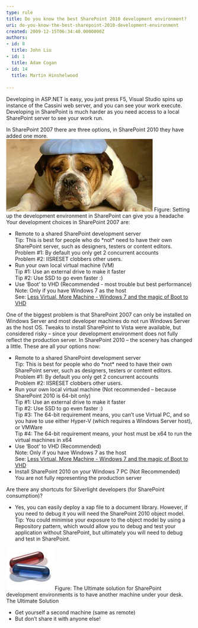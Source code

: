 ```yaml
---
type: rule
title: Do you know the best SharePoint 2010 development environment?
uri: do-you-know-the-best-sharepoint-2010-development-environment
created: 2009-12-15T06:34:40.0000000Z
authors:
- id: 8
  title: John Liu
- id: 1
  title: Adam Cogan
- id: 14
  title: Martin Hinshelwood

---
```



Developing in ASP.NET is easy, you just press F5, Visual Studio spins up instance of the Cassini web server, and you can see your work execute. Developing in SharePoint is much harder as you need access to a local SharePoint server to see your work run.

In SharePoint 2007 there are three options, in SharePoint 2010 they have added one more.
![](SetupSPEnviroment.jpg) Figure: Setting up the development environment in SharePoint can give you a headache  Your development choices in SharePoint 2007 are: 
- Remote to a shared SharePoint development server 
<br>    Tip: This is best for people who do \*not\* need to have their own SharePoint server, such as designers, testers or content editors.
<br>    Problem #1: By default you only get 2 concurrent accounts
<br>    Problem #2: IISRESET clobbers other users.
- Run your own local virtual machine (VM)
<br>    Tip #1: Use an external drive to make it faster
<br>    Tip #2: Use SSD to go even faster :)
- Use ‘Boot’ to VHD (Recommended - most trouble but best performance)
<br>    Note: Only if you have Windows 7 as the host 
<br>    See: [Less Virtual, More Machine - Windows 7 and the magic of Boot to VHD](http://www.hanselman.com/blog/LessVirtualMoreMachineWindows7AndTheMagicOfBootToVHD.aspx)


One of the biggest problem is that SharePoint 2007 can only be installed on Windows Server and most developer machines do not run Windows Server as the host OS. Tweaks to install SharePoint to Vista were available, but considered risky – since your development environment does not fully reflect the production server.
 In SharePoint 2010 – the scenery has changed a little. These are all your options now:

- Remote to a shared SharePoint development server 
<br>    Tip: This is best for people who do \*not\* need to have their own SharePoint server, such as designers, testers or content editors.
<br>    Problem #1: By default you only get 2 concurrent accounts
<br>    Problem #2: IISRESET clobbers other users.
- Run your own local virtual machine (Not recommended – because SharePoint 2010 is 64-bit only) 
<br>    Tip #1: Use an external drive to make it faster
<br>    Tip #2: Use SSD to go even faster :)
<br>    Tip #3: The 64-bit requirement means, you can’t use Virtual PC, and so you have to use either Hyper-V (which requires a Windows Server host), or VMWare
<br>    Tip #4: The 64-bit requirement means, your host must be x64 to run the virtual machines in x64
- Use ‘Boot’ to VHD (Recommended) 
<br>    Note: Only if you have Windows 7 as the host
<br>    See: [Less Virtual, More Machine - Windows 7 and the magic of Boot to VHD](http://www.hanselman.com/blog/LessVirtualMoreMachineWindows7AndTheMagicOfBootToVHD.aspx)
- Install SharePoint 2010 on your Windows 7 PC (Not Recommended)
<br>    You are not fully representing the production server

 Are there any shortcuts for Silverlight developers (for SharePoint consumption)? 

- Yes, you can easily deploy a xap file to a document library. However, if you need to debug it you will need the SharePoint 2010 object model. 
<br>    Tip: You could minimise your exposure to the object model by using a Repository pattern, which would allow you to debug and test your application without SharePoint, but ultimately you will need to debug and test in SharePoint.

![](UltimateSolution.jpg) Figure: The Ultimate solution for SharePoint development environments is to have another machine under your desk. The Ultimate Solution 

- Get yourself a second machine (same as remote)
- But don’t share it with anyone else!


